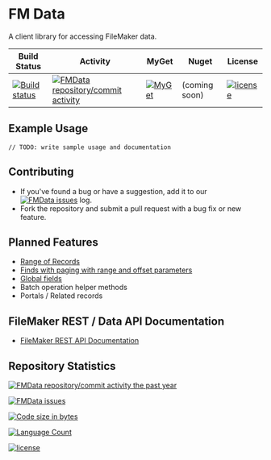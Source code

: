 # FM Data

A client library for accessing FileMaker data.

| Build Status | Activity | MyGet | Nuget | License |
|---|---|---|---|---|
| [![Build status](https://ci.appveyor.com/api/projects/status/nnqby0f5rpcsl3uv?svg=true)](https://ci.appveyor.com/project/fuzzzerd/fmdata) | [![FMData repository/commit activity](https://img.shields.io/github/commit-activity/w/fuzzzerd/fmdata.svg?style=flat-square)](https://github.com/fuzzzerd/fmdata/commits/master) | [![MyGet](https://img.shields.io/myget/filemaker/dt/fmdata.svg?style=flat-square)](https://www.myget.org/feed/filemaker/package/nuget/FMData) | (coming soon) | [![license](https://img.shields.io/github/license/fuzzzerd/fmdata.svg?style=flat-square)](https://github.com/fuzzzerd/fmdata/blob/master/LICENSE) |

## Example Usage

    // TODO: write sample usage and documentation

## Contributing

- If you've found a bug or have a suggestion, add it to our [![FMData issues](https://img.shields.io/github/issues/fuzzzerd/fmdata.svg?style=flat-square)](https://github.com/fuzzzerd/fmdata/issues) log.
- Fork the repository and submit a pull request with a bug fix or new feature.

## Planned Features

- [Range of Records](https://fmhelp.filemaker.com/docs/16/en/restapi/#work-with-records_get-records)
- [Finds with paging with range and offset parameters](https://fmhelp.filemaker.com/docs/16/en/restapi/#perform-find-requests)
- [Global fields](https://fmhelp.filemaker.com/docs/16/en/restapi/#set-global-fields)
- Batch operation helper methods
- Portals / Related records

## FileMaker REST / Data API Documentation

- [FileMaker REST API Documentation](https://fmhelp.filemaker.com/docs/16/en/restapi/)

## Repository Statistics

[![FMData repository/commit activity the past year](https://img.shields.io/github/commit-activity/y/fuzzzerd/fmdata.svg?style=flat-square)](https://github.com/fuzzzerd/fmdata/commits/master)

[![FMData issues](https://img.shields.io/github/issues/fuzzzerd/fmdata.svg?style=flat-square)](https://github.com/fuzzzerd/fmdata/issues)

[![Code size in bytes](https://img.shields.io/github/languages/code-size/fuzzzerd/fmdata.svg?style=flat-square)](https://github.com/fuzzzerd/fmdata/commits/master)

[![Language Count](https://img.shields.io/github/languages/count/fuzzzerd/fmdata.svg?style=flat-square)](https://github.com/fuzzzerd/fmdata/commits/master)

[![license](https://img.shields.io/github/license/fuzzzerd/fmdata.svg?style=flat-square)](https://github.com/fuzzzerd/fmdata/blob/master/LICENSE)